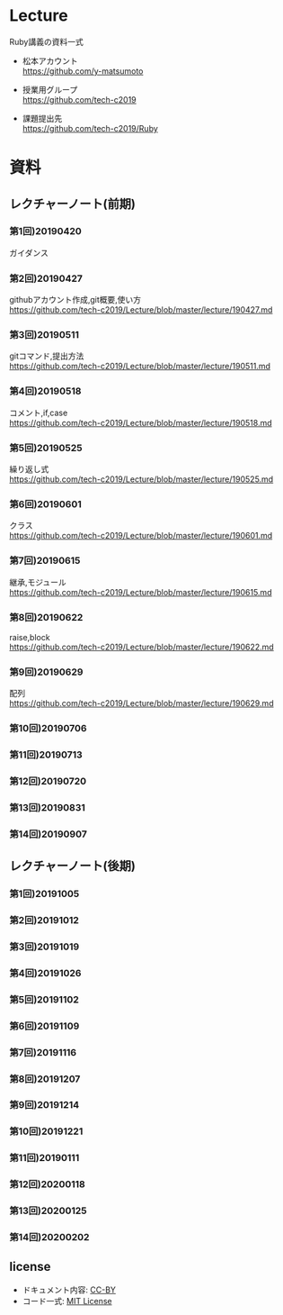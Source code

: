 # Lecture
Ruby講義の資料一式

- 松本アカウント  
https://github.com/y-matsumoto

- 授業用グループ  
https://github.com/tech-c2019

- 課題提出先  
https://github.com/tech-c2019/Ruby

# 資料

## レクチャーノート(前期)

### 第1回)20190420
ガイダンス

### 第2回)20190427
githubアカウント作成,git概要,使い方  
https://github.com/tech-c2019/Lecture/blob/master/lecture/190427.md  

### 第3回)20190511
gitコマンド,提出方法  
https://github.com/tech-c2019/Lecture/blob/master/lecture/190511.md  

### 第4回)20190518
コメント,if,case  
https://github.com/tech-c2019/Lecture/blob/master/lecture/190518.md  

### 第5回)20190525
繰り返し式  
https://github.com/tech-c2019/Lecture/blob/master/lecture/190525.md  

### 第6回)20190601
クラス  
https://github.com/tech-c2019/Lecture/blob/master/lecture/190601.md  

### 第7回)20190615
継承,モジュール  
https://github.com/tech-c2019/Lecture/blob/master/lecture/190615.md  

### 第8回)20190622
raise,block  
https://github.com/tech-c2019/Lecture/blob/master/lecture/190622.md  

### 第9回)20190629
配列  
https://github.com/tech-c2019/Lecture/blob/master/lecture/190629.md  


### 第10回)20190706

### 第11回)20190713

### 第12回)20190720

### 第13回)20190831

### 第14回)20190907

## レクチャーノート(後期)

### 第1回)20191005

### 第2回)20191012

### 第3回)20191019

### 第4回)20191026

### 第5回)20191102

### 第6回)20191109

### 第7回)20191116

### 第8回)20191207

### 第9回)20191214

### 第10回)20191221

### 第11回)20190111

### 第12回)20200118

### 第13回)20200125

### 第14回)20200202

## license
- ドキュメント内容: [CC-BY](http://creativecommons.org/licenses/by/4.0/)
- コード一式: [MIT License](http://opensource.org/licenses/mit-license.php)
